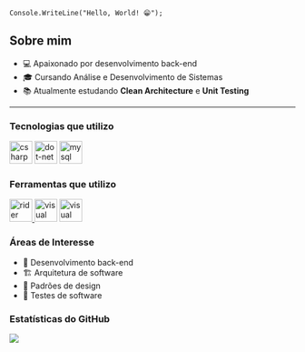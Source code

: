 <code>Console.WriteLine("Hello, World! 😁");</code>

## Sobre mim

- 💻 Apaixonado por desenvolvimento back-end
- 🎓 Cursando Análise e Desenvolvimento de Sistemas
- 📚 Atualmente estudando **Clean Architecture** e **Unit Testing**

---

### Tecnologias que utilizo

<p align="left">
  <img src="https://skillicons.dev/icons?i=cs" height="40" alt="csharp logo"  />
  <img src="https://skillicons.dev/icons?i=dotnet" height="40" alt="dot-net logo"  />
  <img src="https://skillicons.dev/icons?i=mysql&theme=light" height="40" alt="mysql logo"  />
</p>

### Ferramentas que utilizo

<p>
  <a href="https://www.jetbrains.com/rider/">
    <img src="https://skillicons.dev/icons?i=rider&theme=light" height="40" alt="rider logo"  />
  </a>
  <img src="https://skillicons.dev/icons?i=visualstudio&theme=light" height="40" alt="visual studio 2022 logo"  />
  <img src="https://skillicons.dev/icons?i=vscode&theme=light" height="40" alt="visual studio code logo"  />
</p>

### Áreas de Interesse

- 🔧 Desenvolvimento back-end
- 🏗️ Arquitetura de software
- 📐 Padrões de design
- 🧪 Testes de software

### Estatísticas do GitHub

<p align="left">
  <img src="https://github-readme-stats.vercel.app/api?username=kauatwn&show_icons=true&count_private=true&theme=material-palenight" />
</p>
